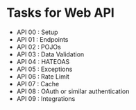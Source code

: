 # Tasks for Web API

 - API 00 : Setup
 - API 01 : Endpoints
 - API 02 : POJOs
 - API 03 : Data Validation
 - API 04 : HATEOAS
 - API 05 : Exceptions
 - API 06 : Rate Limit
 - API 07 : Cache
 - API 08 : OAuth or similar authentication
 - API 09 : Integrations
 